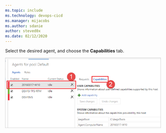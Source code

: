 ```yaml
---
ms.topic: include
ms.technology: devops-cicd
ms.manager: mijacobs
ms.author: sdanie
author: steved0x
ms.date: 02/12/2020
---
```


Select the desired agent, and choose the **Capabilities** tab.

![Agent capabilities tab, 2018.](../../media/agent-capabilities-tab/capabilities-2018.png)
